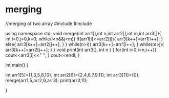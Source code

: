 # merging

//merging of two array 
#include <iostream>
#include<vector> 

using namespace std;
void merge(int arr1[],int n,int arr2[],int m,int arr3[]){
    int i=0,j=0,k=0;
    while(i<n&&j<m){
        if(arr1[i]<=arr2[j]){
            arr3[k++]=arr1[i++];
        }
        else{
            arr3[k++]=arr2[j++];
        }
    }
    while(n>i){
        arr3[k++]=arr1[i++];
    }
    while(m>j){
        arr3[k++]=arr2[j++];
    }
}
void print(int arr3[], int n )
{
    for(int i=0;i<n;i++){
        cout<<arr3[i]<<" ";
    }
    cout<<endl;
}

int main()
{
   
   int arr1[5]={1,3,5,8,10};
   int arr2[6]={2,4,6,7,9,11};
   int arr3[11]={0};
   merge(arr1,5,arr2,6,arr3);
   print(arr3,11);
    
}

